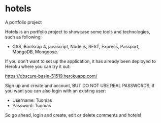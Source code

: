 # hotels
A portfolio project

Hotels is an portfolio project to showcase some tools and technologies, such as following:
- CSS, Bootsrap 4, javascript, Node.js, REST, Express, Passport, MongoDB, Mongoose.

If you don't want to set up the application, it has already been deployed to Heroku where you can try it out:

https://obscure-basin-51519.herokuapp.com/

Sign up and create and account, BUT DO NOT USE REAL PASSWORDS, if you want you can also login with an existing user:
- Username: Tuomas
- Password: Tuomas

So go ahead, login and create, edit or delete comments and hotels! 

